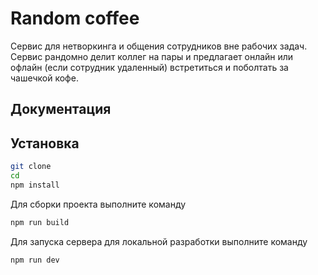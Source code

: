 # Random coffee

Сервис для нетворкинга и общения сотрудников вне рабочих задач.
Сервис рандомно делит коллег на пары и предлагает онлайн или офлайн (если сотрудник удаленный) встретиться и поболтать за чашечкой кофе. 

## Документация

## Установка

```bash
git clone
cd
npm install
```

Для сборки проекта выполните команду 
```bash
npm run build
```

Для запуска сервера для локальной разработки выполните команду
```bash
npm run dev
```


